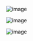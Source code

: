 ![image](https://github.com/user-attachments/assets/2163b5d1-7d40-47c3-be9c-2a64f1bc15f8)

![image](https://github.com/user-attachments/assets/cd91a92e-32df-4390-8af1-48c27991118f)


![image](https://github.com/user-attachments/assets/66998925-a84c-4421-9ad6-6cf1c8df428c)
